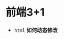 # 前端3+1
- `html` **如何动态修改<title>的标题名称？**
  - 动态设置documnet.title
- `css` **说说你对css变量（自定义属性）的理解？**
  - [参考文章](https://segmentfault.com/a/1190000015948538ß)
- `js` **你是如何做前端性能分析的？从哪些方面入手？有哪些指标？**
  - [参考文章](https://www.cnblogs.com/yaobai/p/10096642.html)
- `软技能` **你是如何评估工作量的？**
  - 需求分析，架构设计，风险评估，任务分配及估时
  -  [参考文章](https://www.cnblogs.com/jetlian/p/assessment-analysis-of-four-steps.html)